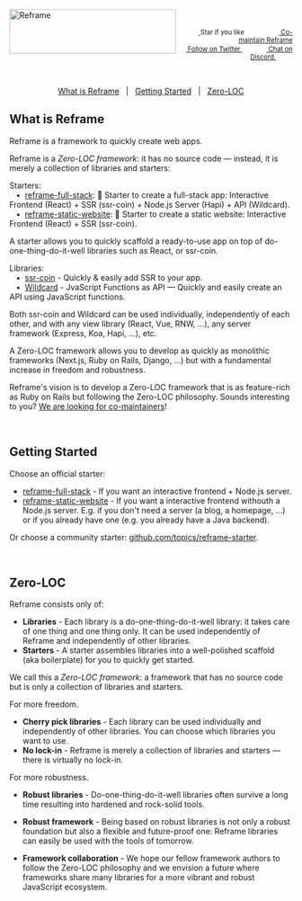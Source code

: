 <a href="/../../#readme">
    <img align="left" src="https://github.com/reframejs/reframe/raw/master/images/logo-with-title-and-slogan.min.svg?sanitize=true" width=296 height=79 style="max-width:100%;" alt="Reframe"/>
</a>
<br/>
<p align="right">
    <sup>
        <a href="#">
            <img
              src="https://github.com/reframejs/reframe/raw/master/images/star.svg?sanitize=true"
              width="16"
              height="12"
            >
        </a>
        Star if you like
        &nbsp;&nbsp;&nbsp;&nbsp;
        &nbsp;&nbsp;&nbsp;&nbsp;
        &nbsp;&nbsp;
        <a href="https://github.com/reframejs/reframe/blob/master/contributing.md">
            <img
              src="https://github.com/reframejs/reframe/raw/master/images/biceps.min.svg?sanitize=true"
              width="16"
              height="14"
            >
            Co-maintain Reframe
        </a>
    </sup>
    <br/>
    <sup>
        <a href="https://twitter.com/reframejs">
            <img
              src="https://github.com/reframejs/reframe/raw/master/images/tw.svg?sanitize=true"
              width="15"
              height="13"
            >
            Follow on Twitter
        </a>
        &nbsp;&nbsp;&nbsp;&nbsp;&nbsp;
        &nbsp;&nbsp;
        <a href="https://discord.gg/kqXf65G">
            <img
              src="https://github.com/reframejs/reframe/raw/master/images/chat.svg?sanitize=true"
              width="14"
              height="10"
            >
            Chat on Discord
        </a>
        &nbsp;&nbsp;&nbsp;&nbsp;
        &nbsp;&nbsp;&nbsp;&nbsp;
    </sup>
</p>
&nbsp;
<p align='center'>
<a href="#what-is-reframe">What is Reframe</a>
&nbsp; | &nbsp;
<a href="#getting-started">Getting Started</a>
&nbsp; | &nbsp;
<a href="#zero-loc">Zero-LOC</a>
</p>

## What is Reframe

Reframe is a framework to quickly create web apps.

Reframe is a *Zero-LOC framework*:
it has no source code &mdash;
instead,
it is merely a collection of libraries and starters:

Starters:
<br/> &nbsp;&nbsp;&nbsp;&#8226;&nbsp;
[reframe-full-stack](https://github.com/reframejs/reframe-full-stack): :rocket: Starter to create a full-stack app: Interactive Frontend (React) + SSR (ssr-coin) + Node.js Server (Hapi) + API (Wildcard).
<br/> &nbsp;&nbsp;&nbsp;&#8226;&nbsp;
[reframe-static-website](https://github.com/reframejs/reframe-static-website): :rocket: Starter to create a static website: Interactive Frontend (React) + SSR (ssr-coin).

A starter allows you to quickly scaffold a ready-to-use app on top of do-one-thing-do-it-well libraries such as React, or ssr-coin.

Libraries:
<br/> &nbsp;&nbsp;&nbsp;&#8226;&nbsp;
[ssr-coin](https://github.com/reframejs/ssr-coin) - Quickly & easily add SSR to your app.
<br/> &nbsp;&nbsp;&nbsp;&#8226;&nbsp;
[Wildcard](https://github.com/reframejs/wildcard-api) - JvaScript Functions as API &mdash; Quickly and easily create an API using JavaScript functions.

Both ssr-coin and Wildcard can be used individually, independently of each other, and with any view library (React, Vue, RNW, ...), any server framework (Express, Koa, Hapi, ...), etc.

A Zero-LOC framework allows you to develop as quickly as monolithic frameworks
(Next.js, Ruby on Rails, Django, ...)
but with a fundamental increase in freedom and robustness.

Reframe's vision is to develop a Zero-LOC framework that is as feature-rich as Ruby on Rails but following the Zero-LOC philosophy.
Sounds interesting to you? [We are looking for co-maintainers](/contributing.md)!

<br/>

## Getting Started

Choose an official starter:
- [reframe-full-stack](https://github.com/reframejs/reframe-full-stack) - If you want an interactive frontend + Node.js server.
- [reframe-static-website](https://github.com/reframejs/reframe-static-website) - If you want a interactive frontend withouth a Node.js server. E.g. if you don't need a server (a blog, a homepage, ...) or if you already have one (e.g. you already have a Java backend).

Or choose a community starter: [github.com/topics/reframe-starter](https://github.com/topics/reframe-starter).

<br/>

## Zero-LOC

Reframe consists only of:
- **Libraries** -
  Each library is a do-one-thing-do-it-well library:
  it takes care of one thing and one thing only.
  It can be used independently of Reframe and independently of other libraries.
- **Starters** -
  A starter assembles libraries into a well-polished scaffold (aka boilerplate) for you to quickly get started.

We call this a *Zero-LOC framework*: a framework that has no source code but is only a collection of libraries and starters.

For more freedom.

- **Cherry pick libraries** -
  Each library can be used individually and independently of other libraries. You can choose which libraries you want to use.
- **No lock-in** -
  Reframe is merely a collection of libraries and starters &mdash; there is virtually no lock-in.

For more robustness.

- **Robust libraries** -
  Do-one-thing-do-it-well libraries
  often survive a long time resulting into hardened and rock-solid tools.

- **Robust framework** -
  Being based on robust libraries is not only a robust foundation but also a flexible and future-proof one:
  Reframe libraries can easily be used with the tools of tomorrow.

- **Framework collaboration** -
  We hope our fellow framework authors to follow the Zero-LOC philosophy and
  we envision a future where frameworks share many libraries for a more vibrant and robust JavaScript ecosystem.
